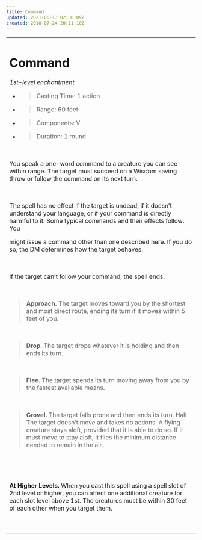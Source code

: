 ```yaml
---
title: Command
updated: 2021-06-13 02:30:09Z
created: 2018-07-24 20:11:10Z
---
```


<table><tbody><tr class="odd"><td><h1 id="command"><strong>Command</strong></h1><p><em>1st-level enchantment</em></p><ul><li><blockquote><p>Casting Time: 1 action</p></blockquote></li><li><blockquote><p>Range: 60 feet</p></blockquote></li><li><blockquote><p>Components: V</p></blockquote></li><li><blockquote><p>Duration: 1 round</p></blockquote></li></ul><p> </p><p>You speak a one-word command to a creature you can see within range. The target must succeed on a Wisdom saving throw or follow the command on its next turn.</p><p> </p><p>The spell has no effect if the target is undead, if it doesn’t understand your language, or if your command is directly harmful to it. Some typical commands and their effects follow. You</p><p>might issue a command other than one described here. If you do so, the DM determines how the target behaves.</p><p> </p><p>If the target can’t follow your command, the spell ends.</p><p> </p><blockquote><p><strong>Approach.</strong> The target moves toward you by the shortest and most direct route, ending its turn if it moves within 5 feet of you.</p></blockquote><p> </p><blockquote><p><strong>Drop.</strong> The target drops whatever it is holding and then ends its turn.</p></blockquote><p> </p><blockquote><p><strong>Flee.</strong> The target spends its turn moving away from you by the fastest available means.</p></blockquote><p> </p><blockquote><p><strong>Grovel.</strong> The target falls prone and then ends its turn. Halt. The target doesn’t move and takes no actions. A flying creature stays aloft, provided that it is able to do so. If it must move to stay aloft, it flies the minimum distance needed to remain in the air.</p></blockquote><p> </p><p> </p><p><strong>At Higher Levels.</strong> When you cast this spell using a spell slot of 2nd level or higher, you can affect one additional creature for each slot level above 1st. The creatures must be within 30 feet of each other when you target them.</p><p> </p></td></tr></tbody></table>
